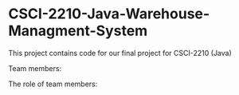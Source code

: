 # CSCI-2210-Java-Warehouse-Managment-System
This project contains code for our final project for CSCI-2210 (Java)

Team members:


The role of team members:

